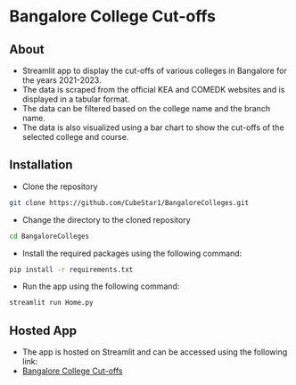 # Bangalore College Cut-offs

## About
- Streamlit app to display the cut-offs of various colleges in Bangalore for the years 2021-2023. 
- The data is scraped from the official KEA and COMEDK websites and is displayed in a tabular format. 
- The data can be filtered based on the college name and the branch name. 
- The data is also visualized using a bar chart to show the cut-offs of the selected college and course.


## Installation
- Clone the repository
```bash
git clone https://github.com/CubeStar1/BangaloreColleges.git
```
- Change the directory to the cloned repository
```bash
cd BangaloreColleges
```
- Install the required packages using the following command:
```bash
pip install -r requirements.txt
```
- Run the app using the following command:
```bash
streamlit run Home.py
```

## Hosted App
- The app is hosted on Streamlit and can be accessed using the following link:
- [Bangalore College Cut-offs](https://bangalore-colleges.streamlit.app)
